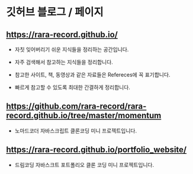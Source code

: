 # 깃허브 블로그 / 페이지

## https://rara-record.github.io/

- 자칫 잊어버리기 쉬운 지식들을 정리하는 공간입니다.

- 자주 검색해서 참고하는 지식들을 정리합니다.

- 참고한 사이트, 책, 동영상과 같은 자료들은 Refereces에 꼭 표기합니다.

- 빠르게 참고할 수 있도록 최대한 간결하게 정리합니다.

## https://github.com/rara-record/rara-record.github.io/tree/master/momentum
- 노마드코더 자바스크립트 클론코딩 미니 프로젝트입니다.


## https://rara-record.github.io/portfolio_website/
- 드림코딩 자바스크트 포트폴리오 클론 코딩 미니 프로젝트입니다.
